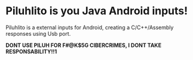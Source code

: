 # Piluhlito is you Java Android inputs!

Piluhlito is a external inputs for Android, creating a C/C++/Assembly responses using Usb port.

**DONT USE PILUH FOR F#@K$5G CIBERCRIMES, I DONT TAKE RESPONSABILITY!!1**
